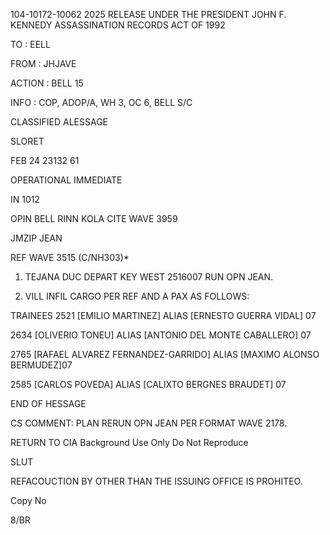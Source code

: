 104-10172-10062 2025 RELEASE UNDER THE PRESIDENT JOHN F. KENNEDY ASSASSINATION RECORDS ACT OF 1992


TO : EELL

FROM : JHJAVE

ACTION : BELL 15

INFO : COP, ADOP/A, WH 3, OC 6, BELL S/C

CLASSIFIED ALESSAGE

SLORET

FEB 24 23132 61

OPERATIONAL IMMEDIATE

IN 1012

OPIN BELL RINN KOLA CITE WAVE 3959

JMZIP JEAN

REF WAVE 3515 (C/NH303)*

1. TEJANA DUC DEPART KEY WEST 2516007 RUN OPN JEAN.

2. VILL INFIL CARGO PER REF AND A PAX AS FOLLOWS:

TRAINEES 2521 [EMILIO MARTINEZ] ALIAS [ERNESTO GUERRA VIDAL] 07

2634 [OLIVERIO TONEU] ALIAS [ANTONIO DEL MONTE CABALLERO] 07

2765 [RAFAEL ALVAREZ FERNANDEZ-GARRIDO] ALIAS [MAXIMO ALONSO BERMUDEZ]07

2585 [CARLOS POVEDA] ALIAS [CALIXTO BERGNES BRAUDET] 07

END OF HESSAGE

CS COMMENT: PLAN RERUN OPN JEAN PER FORMAT WAVE 2178.

RETURN TO CIA
Background Use Only
Do Not Reproduce

SLUT

REFACOUCTION BY OTHER THAN THE ISSUING OFFICE IS PROHITEO.

Copy No

8/BR

